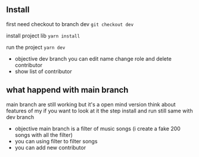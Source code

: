## Install

first need checkout to branch dev
`git checkout dev`

install project lib
`yarn install`

run the project
`yarn dev`

- objective dev branch you can edit name change role and delete contributor
- show list of contributor

## what happend with main branch

main branch are still working but it's a open mind version think about features of my if you want to look at it 
the step install and run still same with dev branch
- objective main branch is a filter of music songs (i create a fake 200 songs with all the filter)
- you can using filter to filter songs
- you can add new contributor
